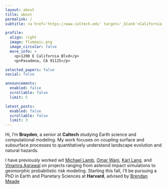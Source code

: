 ```yaml
---
layout: about
title: about
permalink: /
subtitle: <a href='https://www.caltech.edu' target='_blank'>California Institute of Technology</a> | snoh@caltech.edu

profile:
  align: right
  image: flumepic.png
  image_circular: false
  more_info: >
    <p>1200 E California Blvd</p>
    <p>Pasadena, CA 91125</p>

selected_papers: false
social: false

announcements:
  enabled: false
  scrollable: false
  limit: 5

latest_posts:
  enabled: false
  scrollable: false
  limit: 3
---
```


Hi, I’m **Brayden**, a senior at **Caltech** studying Earth science and computational modeling. My work focuses on coupling surface and subsurface processes to quantitatively understand landscape evolution and natural hazards.

I have previously worked wit [Michael Lamb](https://lamb.caltech.edu/), [Omar Wani](https://www.omarwani.com/), [Karl Lang](https://www.karllang.info/), and [Vinamra Agrawal](https://vinagr.github.io/) on projects ranging from asteroid impact simulations to geomorphic probabilistic risk modeling. Starting this fall, I’ll be pursuing a PhD in Earth and Planetary Sciences at **Harvard**, advised by [Brendan Meade](https://brendanjmeade.github.io/)
